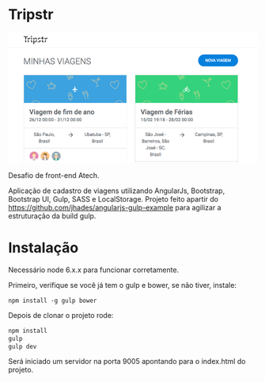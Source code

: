 Tripstr
=================

![alt tag](https://github.com/luizotcarvalho/tripstr/blob/master/static/images/demo.png?raw=true)

Desafio de front-end Atech.

Aplicação de cadastro de viagens utilizando AngularJs, Bootstrap, Bootstrap UI, Gulp, SASS e LocalStorage. 
Projeto feito apartir do https://github.com/jhades/angularjs-gulp-example para agilizar a estruturação da build gulp.

# Instalação

Necessário node 6.x.x para funcionar corretamente.

Primeiro, verifique se você já tem o gulp e bower, se não tiver, instale:

    npm install -g gulp bower

Depois de clonar o projeto rode:

    npm install
    gulp
    gulp dev

Será iniciado um servidor na porta 9005 apontando para o index.html do projeto.



